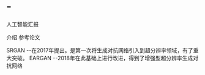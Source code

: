 # -
人工智能汇报

介绍 参考论文

SRGAN --在2017年提出。是第一次将生成对抗网络引入到超分辨率领域，有了重大突破。 EARGAN --2018年在此基础上进行改进，得到了增强型超分辨率生成对抗网络
